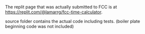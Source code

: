 The replit page that was actually submitted to FCC is at https://replit.com/@lamarrg/fcc-time-calculator.

source folder contains the actual code including tests. (boiler plate beginning code was not included)
